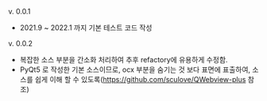 v. 0.0.1
- 2021.9 ~ 2022.1 까지 기본 테스트 코드 작성

v. 0.0.2
 - 복잡한 소스 부분을 간소화 처리하여 추후 refactory에 유용하게 수정함.
 - PyQt5 로 작성한 기본 소스이므로, ocx 부분을 숨기는 것 보다 표면에 표출하여, 
    소스를 쉽게 이해 할 수 있도록(https://github.com/sculove/QWebview-plus 참조) 